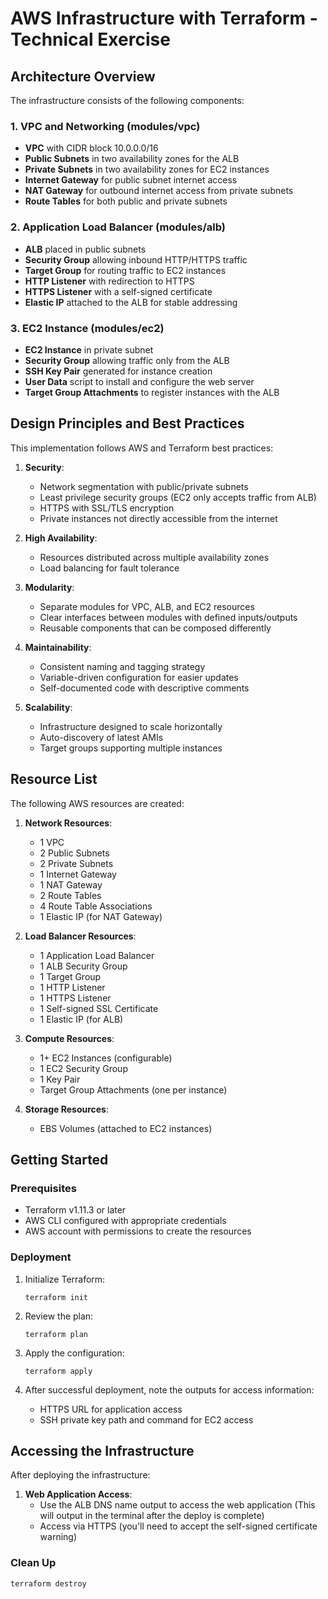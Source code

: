 # AWS Infrastructure with Terraform - Technical Exercise

## Architecture Overview

The infrastructure consists of the following components:

### 1. VPC and Networking (modules/vpc)
- **VPC** with CIDR block 10.0.0.0/16
- **Public Subnets** in two availability zones for the ALB
- **Private Subnets** in two availability zones for EC2 instances
- **Internet Gateway** for public subnet internet access
- **NAT Gateway** for outbound internet access from private subnets
- **Route Tables** for both public and private subnets

### 2. Application Load Balancer (modules/alb)
- **ALB** placed in public subnets
- **Security Group** allowing inbound HTTP/HTTPS traffic
- **Target Group** for routing traffic to EC2 instances
- **HTTP Listener** with redirection to HTTPS
- **HTTPS Listener** with a self-signed certificate
- **Elastic IP** attached to the ALB for stable addressing

### 3. EC2 Instance (modules/ec2)
- **EC2 Instance** in private subnet
- **Security Group** allowing traffic only from the ALB
- **SSH Key Pair** generated for instance creation
- **User Data** script to install and configure the web server
- **Target Group Attachments** to register instances with the ALB

## Design Principles and Best Practices

This implementation follows AWS and Terraform best practices:

1. **Security**:
   - Network segmentation with public/private subnets
   - Least privilege security groups (EC2 only accepts traffic from ALB)
   - HTTPS with SSL/TLS encryption
   - Private instances not directly accessible from the internet

2. **High Availability**:
   - Resources distributed across multiple availability zones
   - Load balancing for fault tolerance

3. **Modularity**:
   - Separate modules for VPC, ALB, and EC2 resources
   - Clear interfaces between modules with defined inputs/outputs
   - Reusable components that can be composed differently

4. **Maintainability**:
   - Consistent naming and tagging strategy
   - Variable-driven configuration for easier updates
   - Self-documented code with descriptive comments

5. **Scalability**:
   - Infrastructure designed to scale horizontally
   - Auto-discovery of latest AMIs
   - Target groups supporting multiple instances

## Resource List

The following AWS resources are created:

1. **Network Resources**:
   - 1 VPC
   - 2 Public Subnets
   - 2 Private Subnets
   - 1 Internet Gateway
   - 1 NAT Gateway
   - 2 Route Tables
   - 4 Route Table Associations
   - 1 Elastic IP (for NAT Gateway)

2. **Load Balancer Resources**:
   - 1 Application Load Balancer
   - 1 ALB Security Group
   - 1 Target Group
   - 1 HTTP Listener
   - 1 HTTPS Listener
   - 1 Self-signed SSL Certificate
   - 1 Elastic IP (for ALB)

3. **Compute Resources**:
   - 1+ EC2 Instances (configurable)
   - 1 EC2 Security Group
   - 1 Key Pair
   - Target Group Attachments (one per instance)

4. **Storage Resources**:
   - EBS Volumes (attached to EC2 instances)

## Getting Started

### Prerequisites
- Terraform v1.11.3 or later
- AWS CLI configured with appropriate credentials
- AWS account with permissions to create the resources

### Deployment

1. Initialize Terraform:
   ```
   terraform init
   ```

2. Review the plan:
   ```
   terraform plan
   ```

3. Apply the configuration:
   ```
   terraform apply
   ```

4. After successful deployment, note the outputs for access information:
   - HTTPS URL for application access
   - SSH private key path and command for EC2 access

## Accessing the Infrastructure

After deploying the infrastructure:

1. **Web Application Access**:
   - Use the ALB DNS name output to access the web application (This will output in the terminal after the deploy is complete)
   - Access via HTTPS (you'll need to accept the self-signed certificate warning)

### Clean Up

```
terraform destroy
```